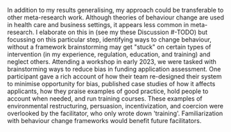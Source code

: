 In addition to my results generalising, my approach could be transferable to other meta-research work. Although theories of behaviour change are used in health care and business settings, it appears less common in meta-research. I elaborate on this in (see my these Discussion #-TODO) but focussing on this particular step, identifying ways to change behaviour, without a framework brainstorming may get "stuck" on certain types of intervention (in my experience, regulation, education, and training) and neglect others. Attending a workshop in early 2023, we were tasked with brainstorming ways to reduce bias in funding application assessment. One participant gave a rich account of how their team re-designed their system to minimise opportunity for bias, published case studies of how it affects applicants, how they praise examples of good practice, hold people to account when needed, and run training courses. These examples of environmental restructuring, persuasion, incentivization, and coercion were overlooked by the facilitator, who only wrote down 'training'. Familiarization with behaviour change frameworks would benefit future facilitators.
